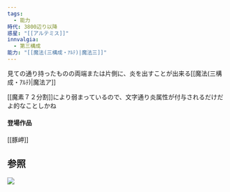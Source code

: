 ```yaml
---
tags:
  - 能力
時代: 3800辺り以降
惑星: "[[アルテミス]]"
innvalgia:
  - 第三構成
能力: "[[魔法(三構成・ｱﾙﾃ)|魔法三]]"
---
```

見ての通り持ったものの両端または片側に、炎を出すことが出来る[[魔法(三構成・ｱﾙﾃ)|魔法ア]]

[[魔素７２分割]]により弱まっているので、文字通り炎属性が付与されるだけだよ的なことしかね

#### 登場作品
[[豚岬]]


## 参照
![](https://x.com/mokq_z2/status/1824711385248567650?t=9cKywGMBnn-vqcvrWhZ8cQ&s=19)

